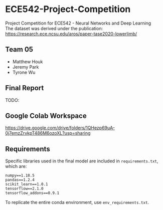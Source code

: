 # ECE542-Project-Competition
Project Competition for ECE542 - Neural Networks and Deep Learning  
The dataset was derived under the publication: https://research.ece.ncsu.edu/aros/paper-tase2020-lowerlimb/  

## Team 05
- Matthew Houk
- Jeremy Park
- Tyrone Wu

## Final Report  
TODO: 

## Google Colab Workspace  
https://drive.google.com/drive/folders/1QHezp69uA-0j7emzZrvkpT486M6ozoXL?usp=sharing

## Requirements
Specific libraries used in the final model are included in `requirements.txt`, which are:
```
numpy==1.18.5
pandas==1.2.4
scikit_learn==1.0.1
tensorflow==2.1.0
tensorflow_addons==0.9.1
```

To replicate the entire conda environment, use `env_requirements.txt`.
